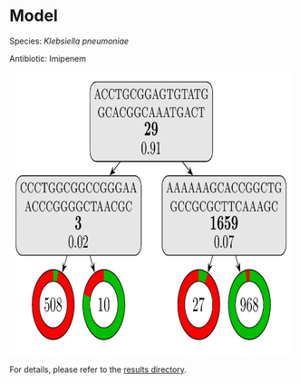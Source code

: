 
# Model

Species: *Klebsiella pneumoniae*

Antibiotic: Imipenem

<img src="./model.png" width=500 height=500 />

For details, please refer to the [results directory](../../../../../results/cart_b/klebsiella%20pneumoniae/imipenem/repeat_0/).

